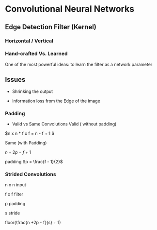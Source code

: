 # Convolutional Neural Networks

## Edge Detection Filter (Kernel)
### Horizontal / Vertical

### Hand-crafted Vs. Learned
One of the most powerful ideas: to learn the filter as a network parameter

## Issues
* Shrinking the output

* Information loss from the Edge of the image

### Padding

* Valid vs Same Convolutions
Valid ( without padding)

$n x n * f x f = n - f + 1 $

Same (with Padding)

$n + 2p - f + 1$ 

padding $p = \frac{f - 1}{2}$

### Strided Convolutions
n x n input

f x f filter

p padding 

s stride

floor(\frac{n +2p - f}{s} + 1)
